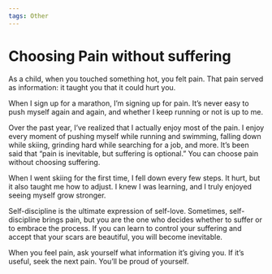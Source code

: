 ```yaml
---
tags: Other
---
```


# Choosing Pain without suffering

As a child, when you touched something hot, you felt pain. That pain served as information: it taught you that it could hurt you.

When I sign up for a marathon, I’m signing up for pain. It’s never easy to push myself again and again, and whether I keep running or not is up to me.

Over the past year, I’ve realized that I actually enjoy most of the pain. I enjoy every moment of pushing myself while running and swimming, falling down while skiing, grinding hard while searching for a job, and more. It’s been said that “pain is inevitable, but suffering is optional.” You can choose pain without choosing suffering.

When I went skiing for the first time, I fell down every few steps. It hurt, but it also taught me how to adjust. I knew I was learning, and I truly enjoyed seeing myself grow stronger.

Self-discipline is the ultimate expression of self-love. Sometimes, self-discipline brings pain, but you are the one who decides whether to suffer or to embrace the process. If you can learn to control your suffering and accept that your scars are beautiful, you will become inevitable.

When you feel pain, ask yourself what information it’s giving you. If it’s useful, seek the next pain. You’ll be proud of yourself.
